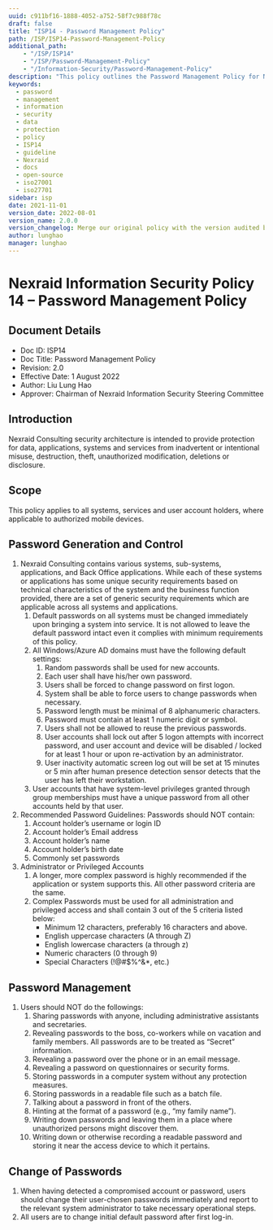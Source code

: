 ```yaml
---
uuid: c911bf16-1888-4052-a752-58f7c988f78c
draft: false
title: "ISP14 - Password Management Policy"
path: /ISP/ISP14-Password-Management-Policy
additional_path:
    - "/ISP/ISP14"
    - "/ISP/Password-Management-Policy"
    - "/Information-Security/Password-Management-Policy"
description: "This policy outlines the Password Management Policy for Nexraid's information system."
keywords: 
  - password
  - management
  - information
  - security
  - data
  - protection
  - policy
  - ISP14
  - guideline
  - Nexraid
  - docs
  - open-source
  - iso27001
  - iso27701
sidebar: isp
date: 2021-11-01
version_date: 2022-08-01
version_name: 2.0.0
version_changelog: Merge our original policy with the version audited by DPTM
author: lunghao
manager: lunghao
---
```



# Nexraid Information Security Policy 14 – Password Management Policy

## Document Details
* Doc ID: ISP14
* Doc Title: Password Management Policy
* Revision: 2.0
* Effective Date: 1 August 2022
* Author: Liu Lung Hao
* Approver: Chairman of Nexraid Information Security Steering Committee

## Introduction
Nexraid Consulting security architecture is intended to provide protection for data, applications, systems and services from inadvertent or intentional misuse, destruction, theft, unauthorized modification, deletions or disclosure.

## Scope
This policy applies to all systems, services and user account holders, where applicable to authorized mobile devices.

## Password Generation and Control
1. Nexraid Consulting contains various systems, sub-systems, applications, and Back Office applications. While each of these systems or applications has some unique security requirements based on technical characteristics of the system and the business function provided, there are a set of generic security requirements which are applicable across all systems and applications.
   1. Default passwords on all systems must be changed immediately upon bringing a system into service. It is not allowed to leave the default password intact even it complies with minimum requirements of this policy.
   2. All Windows/Azure AD domains must have the following default settings:
      1. Random passwords shall be used for new accounts.
      2. Each user shall have his/her own password.
      3. Users shall be forced to change password on first logon.
      4. System shall be able to force users to change passwords when necessary.
      5. Password length must be minimal of 8 alphanumeric characters.
      6. Password must contain at least 1 numeric digit or symbol.
      7. Users shall not be allowed to reuse the previous passwords.
      8. User accounts shall lock out after 5 logon attempts with incorrect password, and user account and device will be disabled / locked for at least 1 hour or upon re-activation by an administrator.
      9. User inactivity automatic screen log out will be set at 15 minutes or 5 min after human presence detection sensor detects that the user has left their workstation.
   2. User accounts that have system-level privileges granted through group memberships must have a unique password from all other accounts held by that user.
2. Recommended Password Guidelines: Passwords should NOT contain:
   1. Account holder’s username or login ID
   2. Account holder’s Email address
   3. Account holder’s name
   4. Account holder’s birth date
   5. Commonly set passwords
3. Administrator or Privileged Accounts
   1. A longer, more complex password is highly recommended if the application or system supports this. All other password criteria are the same.
   1. Complex Passwords must be used for all administration and privileged access and shall contain 3 out of the 5 criteria listed below:
      * Minimum 12 characters, preferably 16 characters and above.
      * English uppercase characters (A through Z)
      * English lowercase characters (a through z)
      * Numeric characters (0 through 9)
      * Special Characters (!@#$%^&*, etc.)


## Password Management
1. Users should NOT do the followings:
   1. Sharing passwords with anyone, including administrative assistants and secretaries.
   2. Revealing passwords to the boss, co-workers while on vacation and family members. All passwords are to be treated as “Secret” information.
   3. Revealing a password over the phone or in an email message.
   4. Revealing a password on questionnaires or security forms.
   5. Storing passwords in a computer system without any protection measures.
   6. Storing passwords in a readable file such as a batch file.
   7. Talking about a password in front of the others.
   8. Hinting at the format of a password (e.g., “my family name”).
   9. Writing down passwords and leaving them in a place where unauthorized persons might discover them.
   10. Writing down or otherwise recording a readable password and storing it near the access device to which it pertains.

## Change of Passwords
1. When having detected a compromised account or password, users should change their user-chosen passwords immediately and report to the relevant system administrator to take necessary operational steps.
2. All users are to change initial default password after first log-in.